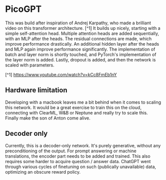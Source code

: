 # PicoGPT
This was build after inspiration of Andrej Karpathy, who made a brilliant video on this transformer architecture. [^1]
It builds up nicely, starting with a simple self-attention head. 
Multiple attention heads are added sequentially, with an MLP after the heads. 
The residual connections are made, which improve performance drastically. 
An additional hidden layer after the heads and MLP again improve performance significantly.
The implementation of batch and layer norm is shortly touched, and PyTorch's implementation of the layer norm is added. 
Lastly, dropout is added, and then the network is scaled with parameters.

[^1] https://www.youtube.com/watch?v=kCc8FmEb1nY


## Hardware limitation
Developing with a macbook leaves me a bit behind when it comes to scaling this network. 
It would be a great exercise to train this on the cloud, connecting with ClearML, W&B or Neptune and really try to scale this. Finally make the son of Anton come alive.

## Decoder only
Currently, this is a decoder-only network. It's purely generative, without any preconditioning of the output. For prompt answering or machine translations, the encoder part needs to be added and trained. 
This also requires some harder to acquire question / answer data. ChatGPT went through various cycles of finetuning on such (publically unavailable) data, optimizing an obscure reward policy. 